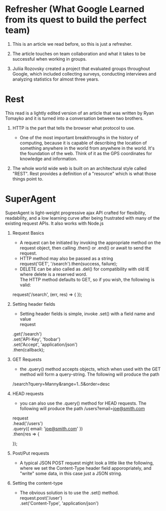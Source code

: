 # Refresher (What Google Learned from its quest to build the perfect team)

1. This is an article we read before, so this is just a refresher. 

1. The article touches on team collaboration and what it takes to be successful when working in groups. 

1. Juliia Rozovsky created a project that evaluated groups throughout Google, which included collecting surveys, conducting interviews and analyzing statistics for almost three years.

# Rest

This read is a lightly edited version of an article that was written by Ryan Tomayko and it is turned into a conversation between two brothers.

1. HTTP is the part that tells the browser what protocol to use.
    - One of the most important breakthroughs in the history of computing, because it is capable of describing the location of something anywhere in the world from anywhere in the world. It's the foundation of the web. Think of it as the GPS coordinates for knowledge and information.

1. The whole world wide web is built on an architectural style called "REST". Rest provides a definition of a "resource" which is what those things point to.

# SuperAgent

SuperAgent is light-weight progressive ajax API crafted for flexibility, readability, and a low learning curve after being frustrated with many of the existing request APIs. It also works with Node.js

1. Request Basics
    - A request can be initiated by invoking the appropriate method on the request object, then calling .then() or .end() or await to send the request.
    - HTTP method may also be passed as a string  
        request('GET', '/search').then(success, failure);
    - DELETE can be also called as .del() for compatibility with old IE where delete is a reserved word.  
    The HTTP method defaults to GET, so if you wish, the following is valid:  
    
    request('/search', (err, res) => {
    });

1. Setting header fields
    - Setting header fields is simple, invoke .set() with a field name and value  
    request

   .get('/search')  
   .set('API-Key', 'foobar')  
   .set('Accept', 'application/json')  
   .then(callback);

1. GET Requests
    - the .query() method accepts objects, which when used with the GET method will form a query-string. The following will produce the path

     /search?query=Manny&range=1..5&order=desc

1. HEAD requests
    - you can also use the .query() method for HEAD requests. The following will produce the path /users?email=joe@smith.com  

    request  
    .head('/users')  
    .query({ email: 'joe@smith.com' })  
    .then(res => {  

    });

1. Post/Put requests
    - A typical JSON POST request might look a little like the following, where we set the Content-Type header field apporopriately, and "write" some data, in this case just a JSON string.

1. Setting the content-type
    - The obvious solution is to use the .set() method.  
    request.post('/user')  
        .set('Content-Type', 'application/json')